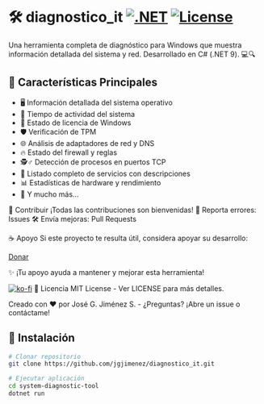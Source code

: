 # 🛠️ diagnostico_it [![.NET](https://img.shields.io/badge/.NET-9.0-512BD4)](https://dotnet.microsoft.com) [![License](https://img.shields.io/badge/License-MIT-green)](LICENSE)


Una herramienta completa de diagnóstico para Windows que muestra información detallada del sistema y red. Desarrollado en C# (.NET 9). 💻🔍

## 🌟 Características Principales
- 🖥️ Información detallada del sistema operativo
- 🔄 Tiempo de actividad del sistema
- 🔐 Estado de licencia de Windows
- 🛡️ Verificación de TPM
- 🌐 Análisis de adaptadores de red y DNS
- 🔥 Estado del firewall y reglas
- 🕵️♂️ Detección de procesos en puertos TCP
- 📜 Listado completo de servicios con descripciones
- 📊 Estadísticas de hardware y rendimiento
- 🧩 Y mucho más...

🤝 Contribuir
¡Todas las contribuciones son bienvenidas!
🔧 Reporta errores: Issues
🛠️ Envía mejoras: Pull Requests

☕ Apoyo
Si este proyecto te resulta útil, considera apoyar su desarrollo:

[Donar](https://paypal.me/josegjimenez?country.x=VE&locale.x=es_XC)

✨ ¡Tu apoyo ayuda a mantener y mejorar esta herramienta!

[![ko-fi](https://ko-fi.com/img/githubbutton_sm.svg)](https://ko-fi.com/W7W71FKS85)
📜 Licencia
MIT License - Ver LICENSE para más detalles.

Creado con ❤️ por José G. Jiménez S. - ¿Preguntas? ¡Abre un issue o contáctame!


## 🚀 Instalación
```bash
# Clonar repositorio
git clone https://github.com/jgjimenez/diagnostico_it.git

# Ejecutar aplicación
cd system-diagnostic-tool
dotnet run
